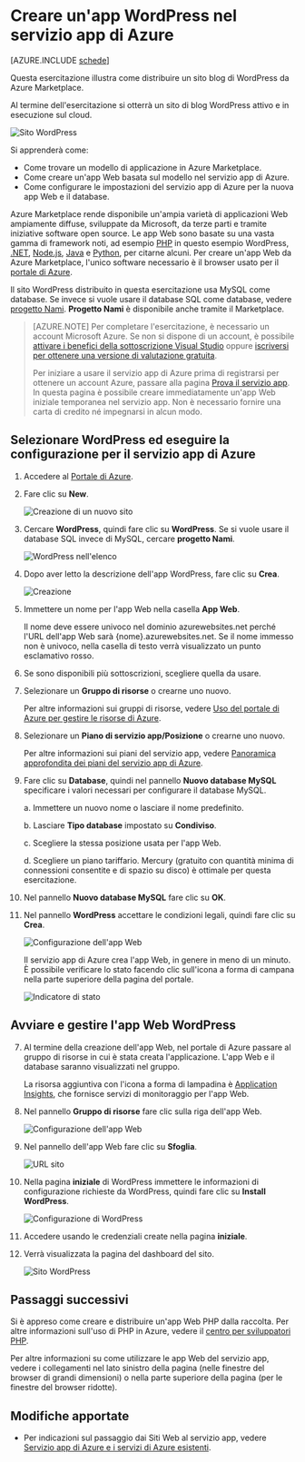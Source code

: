 <properties
	pageTitle="Creare un'app web WordPress nel servizio App Azure | Microsoft Azure"
	description="Informazioni su come creare una nuova app Web di Azure per un blog WordPress mediante il portale di Azure."
	services="app-service\web"
	documentationCenter="php"
	authors="rmcmurray"
	manager="wpickett"
	editor=""/>

<tags
	ms.service="app-service-web"
	ms.workload="na"
	ms.tgt_pltfrm="na"
	ms.devlang="PHP"
	ms.topic="hero-article"
	ms.date="04/08/2016"
	ms.author="robmcm"/>

# Creare un'app WordPress nel servizio app di Azure

[AZURE.INCLUDE [schede](../../includes/app-service-web-get-started-nav-tabs.md)]

Questa esercitazione illustra come distribuire un sito blog di WordPress da Azure Marketplace.

Al termine dell'esercitazione si otterrà un sito di blog WordPress attivo e in esecuzione sul cloud.

![Sito WordPress](./media/web-sites-php-web-site-gallery/wpdashboard.png)

Si apprenderà come:

* Come trovare un modello di applicazione in Azure Marketplace.
* Come creare un'app Web basata sul modello nel servizio app di Azure.
* Come configurare le impostazioni del servizio app di Azure per la nuova app Web e il database.

Azure Marketplace rende disponibile un'ampia varietà di applicazioni Web ampiamente diffuse, sviluppate da Microsoft, da terze parti e tramite iniziative software open source. Le app Web sono basate su una vasta gamma di framework noti, ad esempio [PHP](/develop/nodejs/) in questo esempio WordPress, [.NET](/develop/net/), [Node.js](/develop/nodejs/), [Java](/develop/java/) e [Python](/develop/python/), per citarne alcuni. Per creare un'app Web da Azure Marketplace, l'unico software necessario è il browser usato per il [portale di Azure](https://portal.azure.com/).

Il sito WordPress distribuito in questa esercitazione usa MySQL come database. Se invece si vuole usare il database SQL come database, vedere [progetto Nami](http://projectnami.org/). **Progetto Nami** è disponibile anche tramite il Marketplace.

> [AZURE.NOTE]
Per completare l'esercitazione, è necessario un account Microsoft Azure. Se non si dispone di un account, è possibile [attivare i benefici della sottoscrizione Visual Studio](/pricing/member-offers/msdn-benefits-details/?WT.mc_id=A261C142F) oppure [iscriversi per ottenere una versione di valutazione gratuita](/it-IT/pricing/free-trial/?WT.mc_id=A261C142F).
>
> Per iniziare a usare il servizio app di Azure prima di registrarsi per ottenere un account Azure, passare alla pagina [Prova il servizio app](http://go.microsoft.com/fwlink/?LinkId=523751). In questa pagina è possibile creare immediatamente un'app Web iniziale temporanea nel servizio app. Non è necessario fornire una carta di credito né impegnarsi in alcun modo.

## Selezionare WordPress ed eseguire la configurazione per il servizio app di Azure

1. Accedere al [Portale di Azure](https://portal.azure.com/).

2. Fare clic su **New**.
	
    ![Creazione di un nuovo sito][5]
	
3. Cercare **WordPress**, quindi fare clic su **WordPress**. Se si vuole usare il database SQL invece di MySQL, cercare **progetto Nami**.

	![WordPress nell'elenco][7]
	
5. Dopo aver letto la descrizione dell'app WordPress, fare clic su **Crea**.

	![Creazione](./media/web-sites-php-web-site-gallery/create.png)

4. Immettere un nome per l'app Web nella casella **App Web**.

	Il nome deve essere univoco nel dominio azurewebsites.net perché l'URL dell'app Web sarà {nome}.azurewebsites.net. Se il nome immesso non è univoco, nella casella di testo verrà visualizzato un punto esclamativo rosso.

8. Se sono disponibili più sottoscrizioni, scegliere quella da usare.

5. Selezionare un **Gruppo di risorse** o crearne uno nuovo.

	Per altre informazioni sui gruppi di risorse, vedere [Uso del portale di Azure per gestire le risorse di Azure](../resource-group-portal.md).

5. Selezionare un **Piano di servizio app/Posizione** o crearne uno nuovo.

	Per altre informazioni sui piani del servizio app, vedere [Panoramica approfondita dei piani del servizio app di Azure](../azure-web-sites-web-hosting-plans-in-depth-overview.md).

7. Fare clic su **Database**, quindi nel pannello **Nuovo database MySQL** specificare i valori necessari per configurare il database MySQL.

	a. Immettere un nuovo nome o lasciare il nome predefinito.

	b. Lasciare **Tipo database** impostato su **Condiviso**.

	c. Scegliere la stessa posizione usata per l'app Web.

	d. Scegliere un piano tariffario. Mercury (gratuito con quantità minima di connessioni consentite e di spazio su disco) è ottimale per questa esercitazione.

8. Nel pannello **Nuovo database MySQL** fare clic su **OK**.

8. Nel pannello **WordPress** accettare le condizioni legali, quindi fare clic su **Crea**.

	![Configurazione dell'app Web](./media/web-sites-php-web-site-gallery/configure.png)

	Il servizio app di Azure crea l'app Web, in genere in meno di un minuto. È possibile verificare lo stato facendo clic sull'icona a forma di campana nella parte superiore della pagina del portale.

	![Indicatore di stato](./media/web-sites-php-web-site-gallery/progress.png)

## Avviare e gestire l'app Web WordPress
	
7. Al termine della creazione dell'app Web, nel portale di Azure passare al gruppo di risorse in cui è stata creata l'applicazione. L'app Web e il database saranno visualizzati nel gruppo.

	La risorsa aggiuntiva con l'icona a forma di lampadina è [Application Insights](/services/application-insights/), che fornisce servizi di monitoraggio per l'app Web.

1. Nel pannello **Gruppo di risorse** fare clic sulla riga dell'app Web.

	![Configurazione dell'app Web](./media/web-sites-php-web-site-gallery/resourcegroup.png)

2. Nel pannello dell'app Web fare clic su **Sfoglia**.

    ![URL sito][browse]

3. Nella pagina **iniziale** di WordPress immettere le informazioni di configurazione richieste da WordPress, quindi fare clic su **Install WordPress**.

	![Configurazione di WordPress](./media/web-sites-php-web-site-gallery/wpconfigure.png)

4. Accedere usando le credenziali create nella pagina **iniziale**.

5. Verrà visualizzata la pagina del dashboard del sito.

	![Sito WordPress](./media/web-sites-php-web-site-gallery/wpdashboard.png)

## Passaggi successivi

Si è appreso come creare e distribuire un'app Web PHP dalla raccolta. Per altre informazioni sull'uso di PHP in Azure, vedere il [centro per sviluppatori PHP](/develop/php/).

Per altre informazioni su come utilizzare le app Web del servizio app, vedere i collegamenti nel lato sinistro della pagina (nelle finestre del browser di grandi dimensioni) o nella parte superiore della pagina (per le finestre del browser ridotte).

## Modifiche apportate
* Per indicazioni sul passaggio dai Siti Web al servizio app, vedere [Servizio app di Azure e i servizi di Azure esistenti](http://go.microsoft.com/fwlink/?LinkId=529714).

[5]: ./media/web-sites-php-web-site-gallery/startmarketplace.png
[7]: ./media/web-sites-php-web-site-gallery/search-web-app.png
[browse]: ./media/web-sites-php-web-site-gallery/browse-web.png

<!---HONumber=AcomDC_0504_2016-->